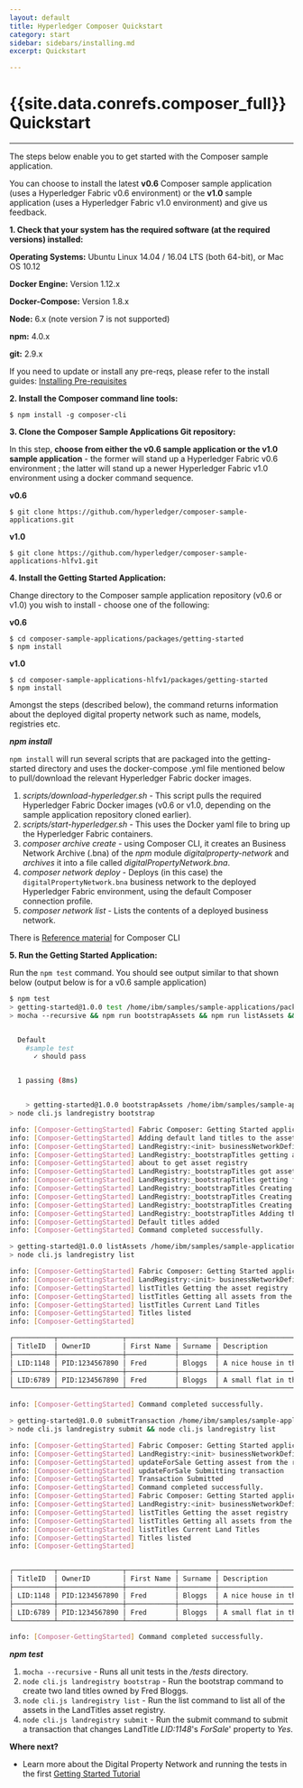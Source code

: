```yaml
---
layout: default
title: Hyperledger Composer Quickstart
category: start
sidebar: sidebars/installing.md
excerpt: Quickstart

---
```


# {{site.data.conrefs.composer_full}} Quickstart

---

The steps below enable you to get started with the Composer sample application.

You can choose to install the latest  **v0.6** Composer sample application (uses a Hyperledger Fabric v0.6 environment) or the **v1.0** sample application (uses a Hyperledger Fabric v1.0 environment) and give us feedback.


**1. Check that your system has the required software (at the required versions) installed:**

**Operating Systems:** Ubuntu Linux 14.04 / 16.04 LTS (both 64-bit), or Mac OS 10.12

**Docker Engine:** Version 1.12.x

**Docker-Compose:** Version 1.8.x

**Node:** 6.x (note version 7 is not supported)

**npm:** 4.0.x

**git:** 2.9.x

If you need to update or install any pre-reqs, please refer to the install guides:
[Installing Pre-requisites](../installing/prerequisites.md)

**2. Install the Composer command line tools:**

```
$ npm install -g composer-cli
```

**3. Clone the Composer Sample Applications Git repository:**

In this step, **choose from either the v0.6 sample application or the v1.0 sample application** - the former will stand up a Hyperledger Fabric v0.6 environment ; the latter will stand up a newer Hyperledger Fabric v1.0 environment using a docker command sequence.

**v0.6**

```
$ git clone https://github.com/hyperledger/composer-sample-applications.git
```

**v1.0**

```
$ git clone https://github.com/hyperledger/composer-sample-applications-hlfv1.git
```

**4. Install the Getting Started Application:**

Change directory to the Composer sample application repository (v0.6 or v1.0) you wish to install - choose one of the following:

**v0.6**

```
$ cd composer-sample-applications/packages/getting-started
$ npm install
```
**v1.0**

```
$ cd composer-sample-applications-hlfv1/packages/getting-started
$ npm install
```

Amongst the steps (described below), the command returns information about the deployed digital property network such as name, models, registries etc.

***npm install***

`npm install` will run several scripts that are packaged into the getting-started directory and uses the docker-compose .yml file mentioned below to pull/download the relevant Hyperledger Fabric docker images.

1. *scripts/download-hyperledger.sh* - This script pulls the required Hyperledger Fabric Docker images (v0.6 or v1.0, depending on the sample application repository cloned earlier).
2. *scripts/start-hyperledger.sh* - This uses the Docker yaml file to bring up the Hyperledger Fabric containers.
3. *composer archive create* - using Composer CLI, it creates an Business Network Archive (.bna) of the *npm* module *digitalproperty-network* and *archives* it into a file called *digitalPropertyNetwork.bna*.
4. *composer network deploy* - Deploys (in this case) the `digitalPropertyNetwork.bna` business network to the deployed Hyperledger Fabric environment, using the default Composer connection profile.
5. *composer network list* - Lists the contents of a deployed business network.


There is [Reference material](https://fabric-composer.github.io/reference/commands.html) for Composer CLI

**5. Run the Getting Started Application:**

Run the `npm test` command. You should see output similar to that shown below (output below is for a v0.6 sample application)

```bash
$ npm test
> getting-started@1.0.0 test /home/ibm/samples/sample-applications/packages/getting-started
> mocha --recursive && npm run bootstrapAssets && npm run listAssets && npm run submitTransaction


  Default
    #sample test
      ✓ should pass


  1 passing (8ms)


    > getting-started@1.0.0 bootstrapAssets /home/ibm/samples/sample-applications/packages/getting-started
> node cli.js landregistry bootstrap

info: [Composer-GettingStarted] Fabric Composer: Getting Started application
info: [Composer-GettingStarted] Adding default land titles to the asset registry
info: [Composer-GettingStarted] LandRegistry:<init> businessNetworkDefinition obtained digitalproperty-network@0.0.6
info: [Composer-GettingStarted] LandRegistry:_bootstrapTitles getting asset registry for "net.biz.digitalPropertyNetwork.LandTitle"
info: [Composer-GettingStarted] about to get asset registry
info: [Composer-GettingStarted] LandRegistry:_bootstrapTitles got asset registry
info: [Composer-GettingStarted] LandRegistry:_bootstrapTitles getting factory and adding assets
info: [Composer-GettingStarted] LandRegistry:_bootstrapTitles Creating a person
info: [Composer-GettingStarted] LandRegistry:_bootstrapTitles Creating a land title#1
info: [Composer-GettingStarted] LandRegistry:_bootstrapTitles Creating a land title#2
info: [Composer-GettingStarted] LandRegistry:_bootstrapTitles Adding these to the registry
info: [Composer-GettingStarted] Default titles added
info: [Composer-GettingStarted] Command completed successfully.

> getting-started@1.0.0 listAssets /home/ibm/samples/sample-applications/packages/getting-started
> node cli.js landregistry list

info: [Composer-GettingStarted] Fabric Composer: Getting Started application
info: [Composer-GettingStarted] LandRegistry:<init> businessNetworkDefinition obtained digitalproperty-network@0.0.6
info: [Composer-GettingStarted] listTitles Getting the asset registry
info: [Composer-GettingStarted] listTitles Getting all assets from the registry.
info: [Composer-GettingStarted] listTitles Current Land Titles
info: [Composer-GettingStarted] Titles listed
info: [Composer-GettingStarted]

┌──────────┬────────────────┬────────────┬─────────┬─────────────────────────────┬─────────┐
│ TitleID  │ OwnerID        │ First Name │ Surname │ Description                 │ ForSale │
├──────────┼────────────────┼────────────┼─────────┼─────────────────────────────┼─────────┤
│ LID:1148 │ PID:1234567890 │ Fred       │ Bloggs  │ A nice house in the country │ No      │
├──────────┼────────────────┼────────────┼─────────┼─────────────────────────────┼─────────┤
│ LID:6789 │ PID:1234567890 │ Fred       │ Bloggs  │ A small flat in the city    │ No      │
└──────────┴────────────────┴────────────┴─────────┴─────────────────────────────┴─────────┘

info: [Composer-GettingStarted] Command completed successfully.

> getting-started@1.0.0 submitTransaction /home/ibm/samples/sample-applications/packages/getting-started
> node cli.js landregistry submit && node cli.js landregistry list

info: [Composer-GettingStarted] Fabric Composer: Getting Started application
info: [Composer-GettingStarted] LandRegistry:<init> businessNetworkDefinition obtained digitalproperty-network@0.0.6
info: [Composer-GettingStarted] updateForSale Getting assest from the registry.
info: [Composer-GettingStarted] updateForSale Submitting transaction
info: [Composer-GettingStarted] Transaction Submitted
info: [Composer-GettingStarted] Command completed successfully.
info: [Composer-GettingStarted] Fabric Composer: Getting Started application
info: [Composer-GettingStarted] LandRegistry:<init> businessNetworkDefinition obtained digitalproperty-network@0.0.6
info: [Composer-GettingStarted] listTitles Getting the asset registry
info: [Composer-GettingStarted] listTitles Getting all assets from the registry.
info: [Composer-GettingStarted] listTitles Current Land Titles
info: [Composer-GettingStarted] Titles listed
info: [Composer-GettingStarted]


┌──────────┬────────────────┬────────────┬─────────┬─────────────────────────────┬─────────┐
│ TitleID  │ OwnerID        │ First Name │ Surname │ Description                 │ ForSale │
├──────────┼────────────────┼────────────┼─────────┼─────────────────────────────┼─────────┤
│ LID:1148 │ PID:1234567890 │ Fred       │ Bloggs  │ A nice house in the country │ Yes     │
├──────────┼────────────────┼────────────┼─────────┼─────────────────────────────┼─────────┤
│ LID:6789 │ PID:1234567890 │ Fred       │ Bloggs  │ A small flat in the city    │ No      │
└──────────┴────────────────┴────────────┴─────────┴─────────────────────────────┴─────────┘

info: [Composer-GettingStarted] Command completed successfully.

```

***npm test***

1. `mocha --recursive` - Runs all unit tests in the */tests* directory.
2. `node cli.js landregistry bootstrap` - Run the bootstrap command to create two land titles owned by Fred Bloggs.
3. `node cli.js landregistry list` - Run the list command to list all of the assets in the LandTitles asset registry.
4. `node cli.js landregistry submit` - Run the submit command to submit a transaction that changes LandTitle *LID:1148*'s *ForSale*' property to *Yes*.

**Where next?**

* Learn more about the Digital Property Network and running the tests in the first [Getting Started Tutorial](../tutorials/getting-started-cmd-line.md)
